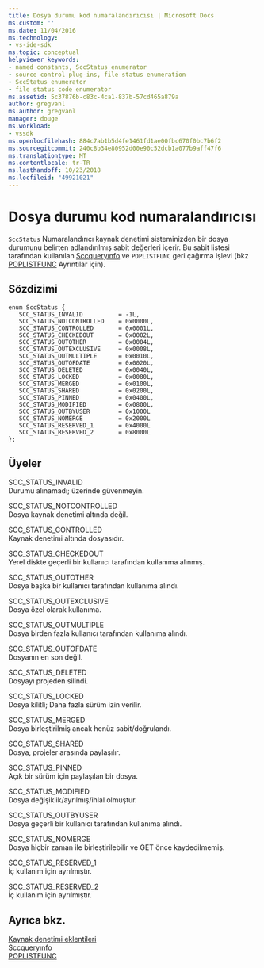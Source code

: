 ```yaml
---
title: Dosya durumu kod numaralandırıcısı | Microsoft Docs
ms.custom: ''
ms.date: 11/04/2016
ms.technology:
- vs-ide-sdk
ms.topic: conceptual
helpviewer_keywords:
- named constants, SccStatus enumerator
- source control plug-ins, file status enumeration
- SccStatus enumerator
- file status code enumerator
ms.assetid: 5c37876b-c83c-4ca1-837b-57cd465a879a
author: gregvanl
ms.author: gregvanl
manager: douge
ms.workload:
- vssdk
ms.openlocfilehash: 884c7ab1b5d4fe1461fd1ae00fbc670f0bc7b6f2
ms.sourcegitcommit: 240c8b34e80952d00e90c52dcb1a077b9aff47f6
ms.translationtype: MT
ms.contentlocale: tr-TR
ms.lasthandoff: 10/23/2018
ms.locfileid: "49921021"
---
```

# <a name="file-status-code-enumerator"></a>Dosya durumu kod numaralandırıcısı
`SccStatus` Numaralandırıcı kaynak denetimi sisteminizden bir dosya durumunu belirten adlandırılmış sabit değerleri içerir. Bu sabit listesi tarafından kullanılan [Sccqueryınfo](../extensibility/sccqueryinfo-function.md) ve `POPLISTFUNC` geri çağırma işlevi (bkz [POPLISTFUNC](../extensibility/poplistfunc.md) Ayrıntılar için).  
  
## <a name="syntax"></a>Sözdizimi  
  
```  
enum SccStatus {  
   SCC_STATUS_INVALID          = -1L,  
   SCC_STATUS_NOTCONTROLLED    = 0x0000L,  
   SCC_STATUS_CONTROLLED       = 0x0001L,  
   SCC_STATUS_CHECKEDOUT       = 0x0002L,  
   SCC_STATUS_OUTOTHER         = 0x0004L,  
   SCC_STATUS_OUTEXCLUSIVE     = 0x0008L,  
   SCC_STATUS_OUTMULTIPLE      = 0x0010L,  
   SCC_STATUS_OUTOFDATE        = 0x0020L,  
   SCC_STATUS_DELETED          = 0x0040L,  
   SCC_STATUS_LOCKED           = 0x0080L,  
   SCC_STATUS_MERGED           = 0x0100L,  
   SCC_STATUS_SHARED           = 0x0200L,  
   SCC_STATUS_PINNED           = 0x0400L,  
   SCC_STATUS_MODIFIED         = 0x0800L,  
   SCC_STATUS_OUTBYUSER        = 0x1000L  
   SCC_STATUS_NOMERGE          = 0x2000L  
   SCC_STATUS_RESERVED_1       = 0x4000L  
   SCC_STATUS_RESERVED_2       = 0x8000L  
};  
```  
  
## <a name="members"></a>Üyeler  
 SCC_STATUS_INVALID  
 Durumu alınamadı; üzerinde güvenmeyin.  
  
 SCC_STATUS_NOTCONTROLLED  
 Dosya kaynak denetimi altında değil.  
  
 SCC_STATUS_CONTROLLED  
 Kaynak denetimi altında dosyasıdır.  
  
 SCC_STATUS_CHECKEDOUT  
 Yerel diskte geçerli bir kullanıcı tarafından kullanıma alınmış.  
  
 SCC_STATUS_OUTOTHER  
 Dosya başka bir kullanıcı tarafından kullanıma alındı.  
  
 SCC_STATUS_OUTEXCLUSIVE  
 Dosya özel olarak kullanıma.  
  
 SCC_STATUS_OUTMULTIPLE  
 Dosya birden fazla kullanıcı tarafından kullanıma alındı.  
  
 SCC_STATUS_OUTOFDATE  
 Dosyanın en son değil.  
  
 SCC_STATUS_DELETED  
 Dosyayı projeden silindi.  
  
 SCC_STATUS_LOCKED  
 Dosya kilitli; Daha fazla sürüm izin verilir.  
  
 SCC_STATUS_MERGED  
 Dosya birleştirilmiş ancak henüz sabit/doğrulandı.  
  
 SCC_STATUS_SHARED  
 Dosya, projeler arasında paylaşılır.  
  
 SCC_STATUS_PINNED  
 Açık bir sürüm için paylaşılan bir dosya.  
  
 SCC_STATUS_MODIFIED  
 Dosya değişiklik/ayrılmış/ihlal olmuştur.  
  
 SCC_STATUS_OUTBYUSER  
 Dosya geçerli bir kullanıcı tarafından kullanıma alındı.  
  
 SCC_STATUS_NOMERGE  
 Dosya hiçbir zaman ile birleştirilebilir ve GET önce kaydedilmemiş.  
  
 SCC_STATUS_RESERVED_1  
 İç kullanım için ayrılmıştır.  
  
 SCC_STATUS_RESERVED_2  
 İç kullanım için ayrılmıştır.  
  
## <a name="see-also"></a>Ayrıca bkz.  
 [Kaynak denetimi eklentileri](../extensibility/source-control-plug-ins.md)   
 [Sccqueryınfo](../extensibility/sccqueryinfo-function.md)   
 [POPLISTFUNC](../extensibility/poplistfunc.md)